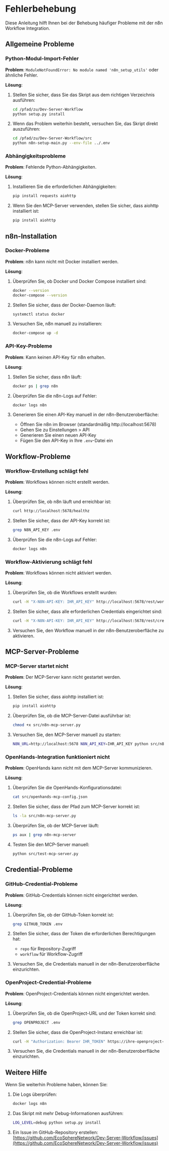 # Fehlerbehebung

Diese Anleitung hilft Ihnen bei der Behebung häufiger Probleme mit der n8n Workflow Integration.

## Allgemeine Probleme

### Python-Modul-Import-Fehler

**Problem**: `ModuleNotFoundError: No module named 'n8n_setup_utils'` oder ähnliche Fehler.

**Lösung**:
1. Stellen Sie sicher, dass Sie das Skript aus dem richtigen Verzeichnis ausführen:
   ```bash
   cd /pfad/zu/Dev-Server-Workflow
   python setup.py install
   ```

2. Wenn das Problem weiterhin besteht, versuchen Sie, das Skript direkt auszuführen:
   ```bash
   cd /pfad/zu/Dev-Server-Workflow/src
   python n8n-setup-main.py --env-file ../.env
   ```

### Abhängigkeitsprobleme

**Problem**: Fehlende Python-Abhängigkeiten.

**Lösung**:
1. Installieren Sie die erforderlichen Abhängigkeiten:
   ```bash
   pip install requests aiohttp
   ```

2. Wenn Sie den MCP-Server verwenden, stellen Sie sicher, dass aiohttp installiert ist:
   ```bash
   pip install aiohttp
   ```

## n8n-Installation

### Docker-Probleme

**Problem**: n8n kann nicht mit Docker installiert werden.

**Lösung**:
1. Überprüfen Sie, ob Docker und Docker Compose installiert sind:
   ```bash
   docker --version
   docker-compose --version
   ```

2. Stellen Sie sicher, dass der Docker-Daemon läuft:
   ```bash
   systemctl status docker
   ```

3. Versuchen Sie, n8n manuell zu installieren:
   ```bash
   docker-compose up -d
   ```

### API-Key-Probleme

**Problem**: Kann keinen API-Key für n8n erhalten.

**Lösung**:
1. Stellen Sie sicher, dass n8n läuft:
   ```bash
   docker ps | grep n8n
   ```

2. Überprüfen Sie die n8n-Logs auf Fehler:
   ```bash
   docker logs n8n
   ```

3. Generieren Sie einen API-Key manuell in der n8n-Benutzeroberfläche:
   - Öffnen Sie n8n im Browser (standardmäßig http://localhost:5678)
   - Gehen Sie zu Einstellungen > API
   - Generieren Sie einen neuen API-Key
   - Fügen Sie den API-Key in Ihre `.env`-Datei ein

## Workflow-Probleme

### Workflow-Erstellung schlägt fehl

**Problem**: Workflows können nicht erstellt werden.

**Lösung**:
1. Überprüfen Sie, ob n8n läuft und erreichbar ist:
   ```bash
   curl http://localhost:5678/healthz
   ```

2. Stellen Sie sicher, dass der API-Key korrekt ist:
   ```bash
   grep N8N_API_KEY .env
   ```

3. Überprüfen Sie die n8n-Logs auf Fehler:
   ```bash
   docker logs n8n
   ```

### Workflow-Aktivierung schlägt fehl

**Problem**: Workflows können nicht aktiviert werden.

**Lösung**:
1. Überprüfen Sie, ob die Workflows erstellt wurden:
   ```bash
   curl -H "X-N8N-API-KEY: IHR_API_KEY" http://localhost:5678/rest/workflows
   ```

2. Stellen Sie sicher, dass alle erforderlichen Credentials eingerichtet sind:
   ```bash
   curl -H "X-N8N-API-KEY: IHR_API_KEY" http://localhost:5678/rest/credentials
   ```

3. Versuchen Sie, den Workflow manuell in der n8n-Benutzeroberfläche zu aktivieren.

## MCP-Server-Probleme

### MCP-Server startet nicht

**Problem**: Der MCP-Server kann nicht gestartet werden.

**Lösung**:
1. Stellen Sie sicher, dass aiohttp installiert ist:
   ```bash
   pip install aiohttp
   ```

2. Überprüfen Sie, ob die MCP-Server-Datei ausführbar ist:
   ```bash
   chmod +x src/n8n-mcp-server.py
   ```

3. Versuchen Sie, den MCP-Server manuell zu starten:
   ```bash
   N8N_URL=http://localhost:5678 N8N_API_KEY=IHR_API_KEY python src/n8n-mcp-server.py
   ```

### OpenHands-Integration funktioniert nicht

**Problem**: OpenHands kann nicht mit dem MCP-Server kommunizieren.

**Lösung**:
1. Überprüfen Sie die OpenHands-Konfigurationsdatei:
   ```bash
   cat src/openhands-mcp-config.json
   ```

2. Stellen Sie sicher, dass der Pfad zum MCP-Server korrekt ist:
   ```bash
   ls -la src/n8n-mcp-server.py
   ```

3. Überprüfen Sie, ob der MCP-Server läuft:
   ```bash
   ps aux | grep n8n-mcp-server
   ```

4. Testen Sie den MCP-Server manuell:
   ```bash
   python src/test-mcp-server.py
   ```

## Credential-Probleme

### GitHub-Credential-Probleme

**Problem**: GitHub-Credentials können nicht eingerichtet werden.

**Lösung**:
1. Überprüfen Sie, ob der GitHub-Token korrekt ist:
   ```bash
   grep GITHUB_TOKEN .env
   ```

2. Stellen Sie sicher, dass der Token die erforderlichen Berechtigungen hat:
   - `repo` für Repository-Zugriff
   - `workflow` für Workflow-Zugriff

3. Versuchen Sie, die Credentials manuell in der n8n-Benutzeroberfläche einzurichten.

### OpenProject-Credential-Probleme

**Problem**: OpenProject-Credentials können nicht eingerichtet werden.

**Lösung**:
1. Überprüfen Sie, ob die OpenProject-URL und der Token korrekt sind:
   ```bash
   grep OPENPROJECT .env
   ```

2. Stellen Sie sicher, dass die OpenProject-Instanz erreichbar ist:
   ```bash
   curl -H "Authorization: Bearer IHR_TOKEN" https://ihre-openproject-instanz.com/api/v3/projects
   ```

3. Versuchen Sie, die Credentials manuell in der n8n-Benutzeroberfläche einzurichten.

## Weitere Hilfe

Wenn Sie weiterhin Probleme haben, können Sie:

1. Die Logs überprüfen:
   ```bash
   docker logs n8n
   ```

2. Das Skript mit mehr Debug-Informationen ausführen:
   ```bash
   LOG_LEVEL=debug python setup.py install
   ```

3. Ein Issue im GitHub-Repository erstellen:
   [https://github.com/EcoSphereNetwork/Dev-Server-Workflow/issues](https://github.com/EcoSphereNetwork/Dev-Server-Workflow/issues)